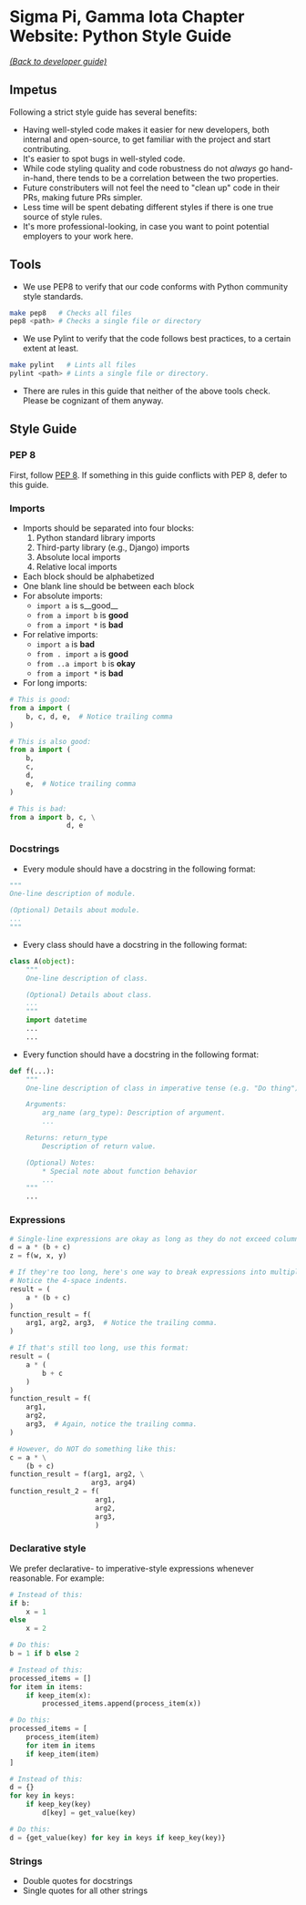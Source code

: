 # Sigma Pi, Gamma Iota Chapter Website: Python Style Guide

[_(Back to developer guide)_](https://github.com/sigmapi-gammaiota/sigmapi-web/tree/master/docs/dev-guide/index.md)

## Impetus
Following a strict style guide has several benefits:
* Having well-styled code makes it easier for new developers, both internal and open-source, to get familiar with the project and start contributing.
* It's easier to spot bugs in well-styled code.
* While code styling quality and code robustness do not _always_ go hand-in-hand, there tends to be a correlation between the two properties.
* Future constributers will not feel the need to "clean up" code in their PRs, making future PRs simpler.
* Less time will be spent debating different styles if there is one true source of style rules.
* It's more professional-looking, in case you want to point potential employers to your work here.

## Tools
* We use PEP8 to verify that our code conforms with Python community style standards.
```bash
make pep8   # Checks all files
pep8 <path> # Checks a single file or directory
```
* We use Pylint to verify that the code follows best practices, to a certain extent at least.
```bash
make pylint   # Lints all files
pylint <path> # Lints a single file or directory.
```
* There are rules in this guide that neither of the above tools check. Please be cognizant of them anyway.

## Style Guide

### PEP 8
First, follow [PEP 8](https://www.python.org/dev/peps/pep-0008/). If something in this guide conflicts with PEP 8, defer to this guide.

### Imports
* Imports should be separated into four blocks:
  1. Python standard library imports
  2. Third-party library (e.g., Django) imports
  3. Absolute local imports
  4. Relative local imports
* Each block should be alphabetized
* One blank line should be between each block
* For absolute imports:
  * `import a` is s__good__
  * `from a import b` is __good__
  * `from a import *` is __bad__
* For relative imports:
  * `import a` is __bad__
  * `from . import a` is __good__
  * `from ..a import b` is __okay__
  * `from a import *` is __bad__
* For long imports:
```python
# This is good:
from a import (
    b, c, d, e,  # Notice trailing comma
)

# This is also good:
from a import (
    b,
    c,
    d,
    e,  # Notice trailing comma
)

# This is bad:
from a import b, c, \
              d, e
```

### Docstrings
* Every module should have a docstring in the following format:
```python
"""
One-line description of module.

(Optional) Details about module.
...
"""
```
* Every class should have a docstring in the following format:
```python
class A(object):
    """
    One-line description of class.

    (Optional) Details about class.
    ...
    """
    import datetime
    ...
    ...
```
* Every function should have a docstring in the following format:
```python
def f(...):
    """
    One-line description of class in imperative tense (e.g. "Do thing")

    Arguments:
        arg_name (arg_type): Description of argument.
        ...

    Returns: return_type
        Description of return value.

    (Optional) Notes:
        * Special note about function behavior
        ...
    """
    ...
```

### Expressions

```python
# Single-line expressions are okay as long as they do not exceed column 80:
d = a * (b + c)
z = f(w, x, y)

# If they're too long, here's one way to break expressions into multiple lines.
# Notice the 4-space indents.
result = (
    a * (b + c)
)
function_result = f(
    arg1, arg2, arg3,  # Notice the trailing comma.
)

# If that's still too long, use this format:
result = (
    a * (
        b + c
    )
)
function_result = f(
    arg1,
    arg2,
    arg3,  # Again, notice the trailing comma.
)

# However, do NOT do something like this:
c = a * \
    (b + c)
function_result = f(arg1, arg2, \
                    arg3, arg4)
function_result_2 = f(
                     arg1,
                     arg2,
                     arg3,
                     )
```

### Declarative style
We prefer declarative- to imperative-style expressions whenever reasonable. For example:
```python
# Instead of this:
if b:
    x = 1
else
    x = 2

# Do this:
b = 1 if b else 2

# Instead of this:
processed_items = []
for item in items:
    if keep_item(x):
        processed_items.append(process_item(x))

# Do this:
processed_items = [
    process_item(item)
    for item in items
    if keep_item(item)
]

# Instead of this:
d = {}
for key in keys:
    if keep_key(key)
        d[key] = get_value(key)

# Do this:
d = {get_value(key) for key in keys if keep_key(key)}
```

### Strings
* Double quotes for docstrings
* Single quotes for all other strings
